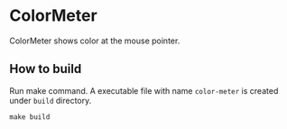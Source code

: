 ColorMeter
===

ColorMeter shows color at the mouse pointer.

How to build
---

Run make command. A executable file with name `color-meter` is created under `build` directory.

```shell
make build
```
